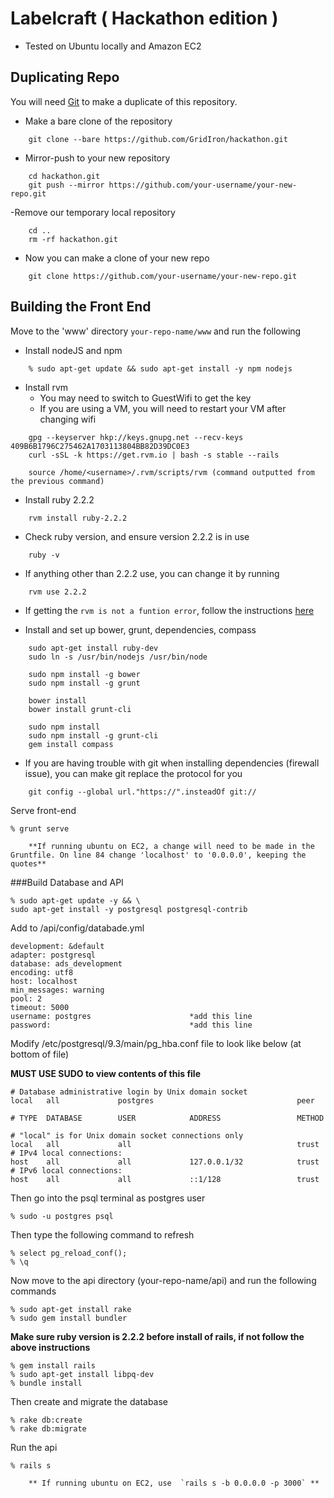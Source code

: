 # Labelcraft ( Hackathon edition )
- Tested on Ubuntu locally and Amazon EC2

## Duplicating Repo  
You will need [Git][git] to make a duplicate of this repository. 


- Make a bare clone of the repository  
```	
	git clone --bare https://github.com/GridIron/hackathon.git
```
- Mirror-push to your new repository  
```	
	cd hackathon.git  
	git push --mirror https://github.com/your-username/your-new-repo.git
```
-Remove our temporary local repository  
```	
	cd ..  
	rm -rf hackathon.git 
```
- Now you can make a clone of your new repo  
```
	git clone https://github.com/your-username/your-new-repo.git 
```


## Building the Front End
Move to the 'www' directory `your-repo-name/www` and run the following

- Install nodeJS and npm
```
	% sudo apt-get update && sudo apt-get install -y npm nodejs
```

- Install rvm 
	- You may need to switch to GuestWifi to get the key
	- If you are using a VM, you will need to restart your VM after changing wifi
```
	gpg --keyserver hkp://keys.gnupg.net --recv-keys 409B6B1796C275462A1703113804BB82D39DC0E3
	curl -sSL -k https://get.rvm.io | bash -s stable --rails
	
	source /home/<username>/.rvm/scripts/rvm (command outputted from the previous command)
```
	
- Install ruby 2.2.2  
```
	rvm install ruby-2.2.2
```

- Check ruby version, and ensure version 2.2.2 is in use
```
	ruby -v
```

- If anything other than 2.2.2 use, you can change it by running
```
	rvm use 2.2.2
```		


- If getting the `rvm is not a funtion error`, follow the instructions [here][rvm]


- Install and set up bower, grunt, dependencies, compass
```
	sudo apt-get install ruby-dev
	sudo ln -s /usr/bin/nodejs /usr/bin/node

	sudo npm install -g bower
	sudo npm install -g grunt

	bower install
	bower install grunt-cli
	
	sudo npm install
	sudo npm install -g grunt-cli
	gem install compass
```
- If you are having trouble with git when installing dependencies (firewall issue), you can make git replace the protocol for you
```
	git config --global url."https://".insteadOf git://
```
	
Serve front-end  

	% grunt serve	

		**If running ubuntu on EC2, a change will need to be made in the Gruntfile. On line 84 change 'localhost' to '0.0.0.0', keeping the quotes**

###Build Database and API

	% sudo apt-get update -y && \
  	sudo apt-get install -y postgresql postgresql-contrib

Add to /api/config/databade.yml  

  	development: &default  
  	adapter: postgresql  
  	database: ads_development  
  	encoding: utf8  
  	host: localhost  
  	min_messages: warning  
  	pool: 2  
  	timeout: 5000  
  	username: postgres 						*add this line  
  	password:								*add this line  

Modify /etc/postgresql/9.3/main/pg_hba.conf file to look like below (at bottom of file) 

**MUST USE SUDO to view contents of this file**

	# Database administrative login by Unix domain socket
	local   all             postgres                                peer

	# TYPE  DATABASE        USER            ADDRESS                 METHOD

	# "local" is for Unix domain socket connections only
	local   all             all                                     trust
	# IPv4 local connections:
	host    all             all             127.0.0.1/32            trust
	# IPv6 local connections:
	host    all             all             ::1/128                 trust

Then go into the psql terminal as postgres user  

	% sudo -u postgres psql

Then type the following command to refresh  

	% select pg_reload_conf();
	% \q

Now move to the api directory (your-repo-name/api) and run the following commands  

	% sudo apt-get install rake
	% sudo gem install bundler

**Make sure ruby version is 2.2.2 before install of rails, if not follow the above instructions**  

	% gem install rails 
	% sudo apt-get install libpq-dev
	% bundle install

Then create and migrate the database  

  	% rake db:create  
  	% rake db:migrate  

 Run the api  

	% rails s
		
		** If running ubuntu on EC2, use  `rails s -b 0.0.0.0 -p 3000` **

[git]: https://git-scm.com/book/en/v2/Getting-Started-Installing-Git
[rvm]: https://rvm.io/integration/gnome-terminal

